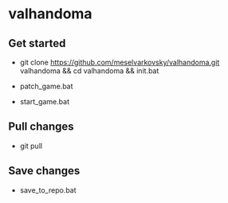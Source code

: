 # valhandoma

## Get started

* git clone https://github.com/meselvarkovsky/valhandoma.git valhandoma && cd valhandoma && init.bat

* patch_game.bat

* start_game.bat

## Pull changes

* git pull

## Save changes

* save_to_repo.bat
